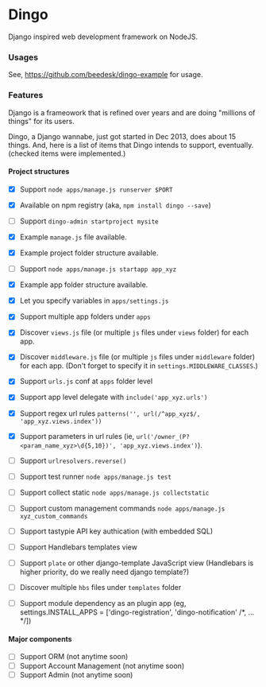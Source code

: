# Dingo

Django inspired web development framework on NodeJS.


### Usages

See, https://github.com/beedesk/dingo-example for usage.


### Features

Django is a frameowork that is refined over years and are doing "millions of things" for its users. 

Dingo, a Django wannabe, just got started in Dec 2013, does about 15 things. And, here is a list of items that Dingo intends to support, eventually. 
(checked items were implemented.)


#### Project structures

- [x] Support `node apps/manage.js runserver $PORT`
- [x] Available on npm registry (aka, `npm install dingo --save`)
- [ ] Support `dingo-admin startproject mysite`
- [x] Example `manage.js` file available.
- [x] Example project folder structure available.
- [ ] Support `node apps/manage.js startapp app_xyz`
- [x] Example app folder structure available.
- [x] Let you specify variables in `apps/settings.js`
- [x] Support multiple app folders under `apps`
- [x] Discover `views.js` file (or multiple `js` files under `views` folder) for each app.
- [x] Discover `middleware.js` file (or multiple `js` files under `middleware` folder) for each app. (Don't forget to specify it in `settings.MIDDLEWARE_CLASSES`.)
- [x] Support `urls.js` conf at `apps` folder level
- [x] Support app level delegate with `include('app_xyz.urls')`
- [x] Support regex url rules `patterns('', url(/^app_xyz$/, 'app_xyz.views.index'))`
- [x] Support parameters in url rules (ie, `url('/owner_(P?<param_name_xyz>\d{5,10})', 'app_xyz.views.index')`).
- [ ] Support `urlresolvers.reverse()`
- [ ] Support test runner `node apps/manage.js test`
- [ ] Support collect static `node apps/manage.js collectstatic`
- [ ] Support custom management commands `node apps/manage.js xyz_custom_commands`
- [ ] Support tastypie API key authication (with embedded SQL)
- [ ] Support Handlebars templates view
- [ ] Support `plate` or other django-template JavaScript view (Handlebars is higher priority, do we really need django template?)
- [ ] Discover multiple `hbs` files under `templates` folder
- [ ] Support module dependency as an plugin app (eg, settings.INSTALL_APPS = ['dingo-registration', 'dingo-notification' /*, ... */])


#### Major components

- [ ] Support ORM (not anytime soon)
- [ ] Support Account Management (not anytime soon)
- [ ] Support Admin (not anytime soon)
